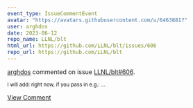 ```yaml
---
event_type: IssueCommentEvent
avatar: "https://avatars.githubusercontent.com/u/6463881?"
user: arghdos
date: 2023-06-12
repo_name: LLNL/blt
html_url: https://github.com/LLNL/blt/issues/606
repo_url: https://github.com/LLNL/blt
---
```


<a href='https://github.com/arghdos' target='_blank'>arghdos</a> commented on issue <a href='https://github.com/LLNL/blt/issues/606' target='_blank'>LLNL/blt#606</a>.

<small>I will add: right now, if you pass in e.g.:...</small>

<a href='https://github.com/LLNL/blt/issues/606' target='_blank'>View Comment</a>